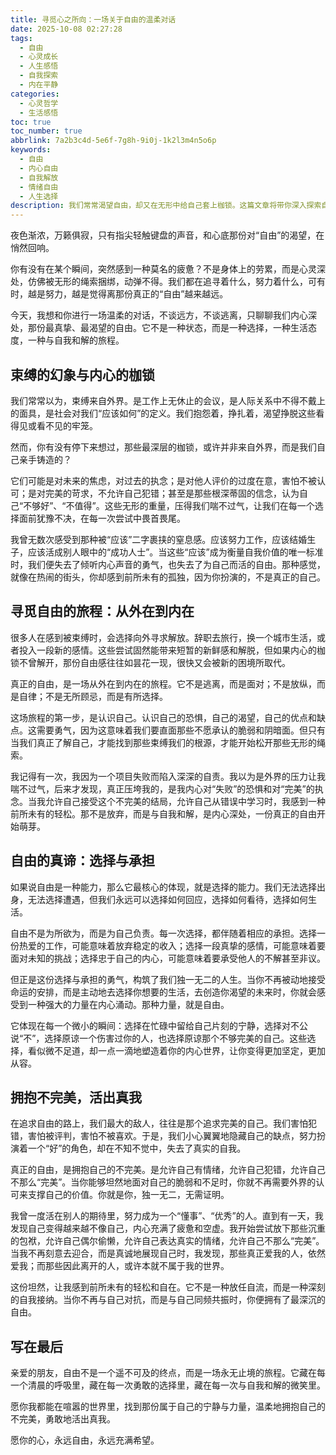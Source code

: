 ```yaml
---
title: 寻觅心之所向：一场关于自由的温柔对话
date: 2025-10-08 02:27:28
tags:
  - 自由
  - 心灵成长
  - 人生感悟
  - 自我探索
  - 内在平静
categories:
  - 心灵哲学
  - 生活感悟
toc: true
toc_number: true
abbrlink: 7a2b3c4d-5e6f-7g8h-9i0j-1k2l3m4n5o6p
keywords:
  - 自由
  - 内心自由
  - 自我解放
  - 情绪自由
  - 人生选择
description: 我们常常渴望自由，却又在无形中给自己套上枷锁。这篇文章将带你深入探索自由的真谛，从外在的束缚到内心的解放，从选择的勇气到承担的智慧。它不是关于远方和逃离，而是关于如何在日常生活中，找到那份属于自己的、不被定义的心灵空间。愿你读完，能感受到一份温柔的指引，开始一场与自我和解的自由之旅。
---
```


夜色渐浓，万籁俱寂，只有指尖轻触键盘的声音，和心底那份对“自由”的渴望，在悄然回响。

你有没有在某个瞬间，突然感到一种莫名的疲惫？不是身体上的劳累，而是心灵深处，仿佛被无形的绳索捆绑，动弹不得。我们都在追寻着什么，努力着什么，可有时，越是努力，越是觉得离那份真正的“自由”越来越远。

今天，我想和你进行一场温柔的对话，不谈远方，不谈逃离，只聊聊我们内心深处，那份最真挚、最渴望的自由。它不是一种状态，而是一种选择，一种生活态度，一种与自我和解的旅程。

## 束缚的幻象与内心的枷锁

我们常常以为，束缚来自外界。是工作上无休止的会议，是人际关系中不得不戴上的面具，是社会对我们“应该如何”的定义。我们抱怨着，挣扎着，渴望挣脱这些看得见或看不见的牢笼。

然而，你有没有停下来想过，那些最深层的枷锁，或许并非来自外界，而是我们自己亲手铸造的？

它们可能是对未来的焦虑，对过去的执念；是对他人评价的过度在意，害怕不被认可；是对完美的苛求，不允许自己犯错；甚至是那些根深蒂固的信念，认为自己“不够好”、“不值得”。这些无形的重量，压得我们喘不过气，让我们在每一个选择面前犹豫不决，在每一次尝试中畏首畏尾。

我曾无数次感受到那种被“应该”二字裹挟的窒息感。应该努力工作，应该结婚生子，应该活成别人眼中的“成功人士”。当这些“应该”成为衡量自我价值的唯一标准时，我们便失去了倾听内心声音的勇气，也失去了为自己而活的自由。那种感觉，就像在热闹的街头，你却感到前所未有的孤独，因为你扮演的，不是真正的自己。

## 寻觅自由的旅程：从外在到内在

很多人在感到被束缚时，会选择向外寻求解放。辞职去旅行，换一个城市生活，或者投入一段新的感情。这些尝试固然能带来短暂的新鲜感和解脱，但如果内心的枷锁不曾解开，那份自由感往往如昙花一现，很快又会被新的困境所取代。

真正的自由，是一场从外在到内在的旅程。它不是逃离，而是面对；不是放纵，而是自律；不是无所顾忌，而是有所选择。

这场旅程的第一步，是认识自己。认识自己的恐惧，自己的渴望，自己的优点和缺点。这需要勇气，因为这意味着我们要直面那些不愿承认的脆弱和阴暗面。但只有当我们真正了解自己，才能找到那些束缚我们的根源，才能开始松开那些无形的绳索。

我记得有一次，我因为一个项目失败而陷入深深的自责。我以为是外界的压力让我喘不过气，后来才发现，真正压垮我的，是我内心对“失败”的恐惧和对“完美”的执念。当我允许自己接受这个不完美的结局，允许自己从错误中学习时，我感到一种前所未有的轻松。那不是放弃，而是与自我和解，是内心深处，一份真正的自由开始萌芽。

## 自由的真谛：选择与承担

如果说自由是一种能力，那么它最核心的体现，就是选择的能力。我们无法选择出身，无法选择遭遇，但我们永远可以选择如何回应，选择如何看待，选择如何生活。

自由不是为所欲为，而是为自己负责。每一次选择，都伴随着相应的承担。选择一份热爱的工作，可能意味着放弃稳定的收入；选择一段真挚的感情，可能意味着要面对未知的挑战；选择忠于自己的内心，可能意味着要承受他人的不解甚至非议。

但正是这份选择与承担的勇气，构筑了我们独一无二的人生。当你不再被动地接受命运的安排，而是主动地去选择你想要的生活，去创造你渴望的未来时，你就会感受到一种强大的力量在内心涌动。那种力量，就是自由。

它体现在每一个微小的瞬间：选择在忙碌中留给自己片刻的宁静，选择对不公说“不”，选择原谅一个伤害过你的人，也选择原谅那个不够完美的自己。这些选择，看似微不足道，却一点一滴地塑造着你的内心世界，让你变得更加坚定，更加从容。

## 拥抱不完美，活出真我

在追求自由的路上，我们最大的敌人，往往是那个追求完美的自己。我们害怕犯错，害怕被评判，害怕不被喜欢。于是，我们小心翼翼地隐藏自己的缺点，努力扮演着一个“好”的角色，却在不知不觉中，失去了真实的自我。

真正的自由，是拥抱自己的不完美。是允许自己有情绪，允许自己犯错，允许自己不那么“完美”。当你能够坦然地面对自己的脆弱和不足时，你就不再需要外界的认可来支撑自己的价值。你就是你，独一无二，无需证明。

我曾一度活在别人的期待里，努力成为一个“懂事”、“优秀”的人。直到有一天，我发现自己变得越来越不像自己，内心充满了疲惫和空虚。我开始尝试放下那些沉重的包袱，允许自己偶尔偷懒，允许自己表达真实的情绪，允许自己不那么“完美”。当我不再刻意去迎合，而是真诚地展现自己时，我发现，那些真正爱我的人，依然爱我；而那些因此离开的人，或许本就不属于我的世界。

这份坦然，让我感到前所未有的轻松和自在。它不是一种放任自流，而是一种深刻的自我接纳。当你不再与自己对抗，而是与自己同频共振时，你便拥有了最深沉的自由。

## 写在最后

亲爱的朋友，自由不是一个遥不可及的终点，而是一场永无止境的旅程。它藏在每一个清晨的呼吸里，藏在每一次勇敢的选择里，藏在每一次与自我和解的微笑里。

愿你我都能在喧嚣的世界里，找到那份属于自己的宁静与力量，温柔地拥抱自己的不完美，勇敢地活出真我。

愿你的心，永远自由，永远充满希望。